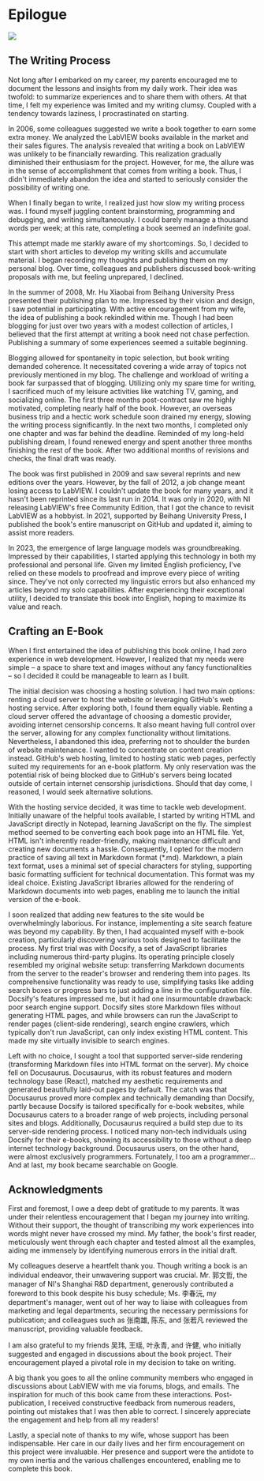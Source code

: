 # Epilogue

![](../../../../docs/cover/epilogue.png)


## The Writing Process

Not long after I embarked on my career, my parents encouraged me to document the lessons and insights from my daily work. Their idea was twofold: to summarize experiences and to share them with others. At that time, I felt my experience was limited and my writing clumsy. Coupled with a tendency towards laziness, I procrastinated on starting.

In 2006, some colleagues suggested we write a book together to earn some extra money. We analyzed the LabVIEW books available in the market and their sales figures. The analysis revealed that writing a book on LabVIEW was unlikely to be financially rewarding. This realization gradually diminished their enthusiasm for the project. However, for me, the allure was in the sense of accomplishment that comes from writing a book. Thus, I didn't immediately abandon the idea and started to seriously consider the possibility of writing one.

When I finally began to write, I realized just how slow my writing process was. I found myself juggling content brainstorming, programming and debugging, and writing simultaneously. I could barely manage a thousand words per week; at this rate, completing a book seemed an indefinite goal.

This attempt made me starkly aware of my shortcomings. So, I decided to start with short articles to develop my writing skills and accumulate material. I began recording my thoughts and publishing them on my personal blog. Over time, colleagues and publishers discussed book-writing proposals with me, but feeling unprepared, I declined.

In the summer of 2008, Mr. Hu Xiaobai from Beihang University Press presented their publishing plan to me. Impressed by their vision and design, I saw potential in participating. With active encouragement from my wife, the idea of publishing a book rekindled within me. Though I had been blogging for just over two years with a modest collection of articles, I believed that the first attempt at writing a book need not chase perfection. Publishing a summary of some experiences seemed a suitable beginning.

Blogging allowed for spontaneity in topic selection, but book writing demanded coherence. It necessitated covering a wide array of topics not previously mentioned in my blog. The challenge and workload of writing a book far surpassed that of blogging. Utilizing only my spare time for writing, I sacrificed much of my leisure activities like watching TV, gaming, and socializing online. The first three months post-contract saw me highly motivated, completing nearly half of the book. However, an overseas business trip and a hectic work schedule soon drained my energy, slowing the writing process significantly. In the next two months, I completed only one chapter and was far behind the deadline. Reminded of my long-held publishing dream, I found renewed energy and spent another three months finishing the rest of the book. After two additional months of revisions and checks, the final draft was ready.

The book was first published in 2009 and saw several reprints and new editions over the years. However, by the fall of 2012, a job change meant losing access to LabVIEW. I couldn't update the book for many years, and it hasn't been reprinted since its last run in 2014. It was only in 2020, with NI releasing LabVIEW's free Community Edition, that I got the chance to revisit LabVIEW as a hobbyist. In 2021, supported by Beihang University Press, I published the book's entire manuscript on GitHub and updated it, aiming to assist more readers.

In 2023, the emergence of large language models was groundbreaking. Impressed by their capabilities, I started applying this technology in both my professional and personal life. Given my limited English proficiency, I've relied on these models to proofread and improve every piece of writing since. They've not only corrected my linguistic errors but also enhanced my articles beyond my solo capabilities. After experiencing their exceptional utility, I decided to translate this book into English, hoping to maximize its value and reach.


## Crafting an E-Book

When I first entertained the idea of publishing this book online, I had zero experience in web development. However, I realized that my needs were simple – a space to share text and images without any fancy functionalities – so I decided it could be manageable to learn as I built.

The initial decision was choosing a hosting solution. I had two main options: renting a cloud server to host the website or leveraging GitHub's web hosting service. After exploring both, I found them equally viable. Renting a cloud server offered the advantage of choosing a domestic provider, avoiding internet censorship concerns. It also meant having full control over the server, allowing for any complex functionality without limitations. Nevertheless, I abandoned this idea, preferring not to shoulder the burden of website maintenance. I wanted to concentrate on content creation instead. GitHub's web hosting, limited to hosting static web pages, perfectly suited my requirements for an e-book platform. My only reservation was the potential risk of being blocked due to GitHub's servers being located outside of certain internet censorship jurisdictions. Should that day come, I reasoned, I would seek alternative solutions.

With the hosting service decided, it was time to tackle web development. Initially unaware of the helpful tools available, I started by writing HTML and JavaScript directly in Notepad, learning JavaScript on the fly. The simplest method seemed to be converting each book page into an HTML file. Yet, HTML isn't inherently reader-friendly, making maintenance difficult and creating new documents a hassle. Consequently, I opted for the modern practice of saving all text in Markdown format (*.md). Markdown, a plain text format, uses a minimal set of special characters for styling, supporting basic formatting sufficient for technical documentation. This format was my ideal choice. Existing JavaScript libraries allowed for the rendering of Markdown documents into web pages, enabling me to launch the initial version of the e-book.

I soon realized that adding new features to the site would be overwhelmingly laborious. For instance, implementing a site search feature was beyond my capability. By then, I had acquainted myself with e-book creation, particularly discovering various tools designed to facilitate the process. My first trial was with Docsify, a set of JavaScript libraries including numerous third-party plugins. Its operating principle closely resembled my original website setup: transferring Markdown documents from the server to the reader's browser and rendering them into pages. Its comprehensive functionality was ready to use, simplifying tasks like adding search boxes or progress bars to just adding a line in the configuration file. Docsify's features impressed me, but it had one insurmountable drawback: poor search engine support. Docsify sites store Markdown files without generating HTML pages, and while browsers can run the JavaScript to render pages (client-side rendering), search engine crawlers, which typically don't run JavaScript, can only index existing HTML content. This made my site virtually invisible to search engines.

Left with no choice, I sought a tool that supported server-side rendering (transforming Markdown files into HTML format on the server). My choice fell on Docusaurus. Docusaurus, with its robust features and modern technology base (React), matched my aesthetic requirements and generated beautifully laid-out pages by default. The catch was that Docusaurus proved more complex and technically demanding than Docsify, partly because Docsify is tailored specifically for e-book websites, while Docusaurus caters to a broader range of web projects, including personal sites and blogs. Additionally, Docusaurus required a build step due to its server-side rendering process. I noticed many non-tech individuals using Docsify for their e-books, showing its accessibility to those without a deep internet technology background. Docusaurus users, on the other hand, were almost exclusively programmers. Fortunately, I too am a programmer... And at last, my book became searchable on Google.


## Acknowledgments

First and foremost, I owe a deep debt of gratitude to my parents. It was under their relentless encouragement that I began my journey into writing. Without their support, the thought of transcribing my work experiences into words might never have crossed my mind. My father, the book's first reader, meticulously went through each chapter and tested almost all the examples, aiding me immensely by identifying numerous errors in the initial draft.

My colleagues deserve a heartfelt thank you. Though writing a book is an individual endeavor, their unwavering support was crucial. Mr. 郭文哲, the manager of NI's Shanghai R&D department, generously contributed a foreword to this book despite his busy schedule; Ms. 李春沅, my department's manager, went out of her way to liaise with colleagues from marketing and legal departments, securing the necessary permissions for publication; and colleagues such as 张南雄, 陈东, and 张若凡 reviewed the manuscript, providing valuable feedback.

I am also grateful to my friends 吴玮, 王瑶, 叶永青, and 许健, who initially suggested and engaged in discussions about the book project. Their encouragement played a pivotal role in my decision to take on writing.

A big thank you goes to all the online community members who engaged in discussions about LabVIEW with me via forums, blogs, and emails. The inspiration for much of this book came from these interactions. Post-publication, I received constructive feedback from numerous readers, pointing out mistakes that I was then able to correct. I sincerely appreciate the engagement and help from all my readers!

Lastly, a special note of thanks to my wife, whose support has been indispensable. Her care in our daily lives and her firm encouragement on this project were invaluable. Her presence and support were the antidote to my own inertia and the various challenges encountered, enabling me to complete this book.